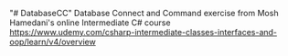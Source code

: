 "# DatabaseCC" 
Database Connect and Command exercise from Mosh Hamedani's online Intermediate C# course
https://www.udemy.com/csharp-intermediate-classes-interfaces-and-oop/learn/v4/overview
